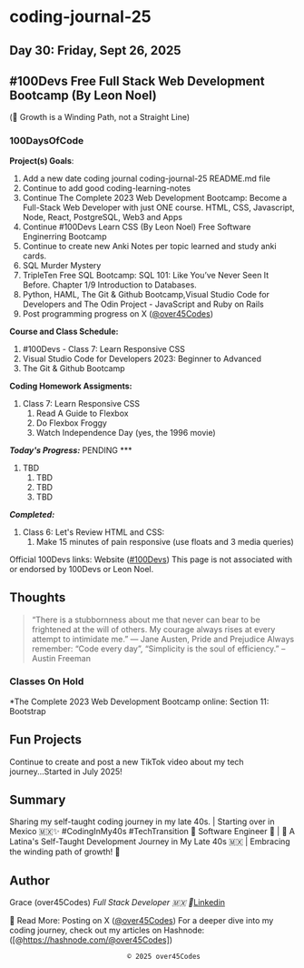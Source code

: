 # coding-journal-25

## Day 30: Friday, Sept 26, 2025

## #100Devs Free Full Stack Web Development Bootcamp (By Leon Noel)

(🌱 Growth is a Winding Path, not a Straight Line)

### 100DaysOfCode

**Project(s) Goals**:

1. Add a new date coding journal coding-journal-25 README.md file
3. Continue to add good coding-learning-notes
4. Continue The Complete 2023 Web Development Bootcamp: Become a Full-Stack Web Developer with just ONE course. HTML, CSS, Javascript, Node, React, PostgreSQL, Web3 and Apps
5. Continue #100Devs Learn CSS (By Leon Noel) Free Software Enginerring Bootcamp
2. Continue to create new Anki Notes per topic learned and study anki cards.
6. SQL Murder Mystery
7. TripleTen Free SQL Bootcamp: SQL 101: Like You’ve Never Seen It Before. Chapter 1/9 Introduction to Databases.
8. Python, HAML, The Git & Github Bootcamp,Visual Studio Code for Developers and The Odin Project - JavaScript and Ruby on Rails
9. Post programming progress on X ([@over45Codes](https://x.com/over45Codes))



**Course and Class Schedule:**
1. #100Devs - Class 7: Learn Responsive CSS 
2. Visual Studio Code for Developers 2023: Beginner to Advanced
3. The Git & Github Bootcamp

**Coding Homework Assigments:**
1. Class 7: Learn Responsive CSS
      1. Read A Guide to Flexbox
      2. Do Flexbox Froggy
      3. Watch Independence Day (yes, the 1996 movie)

***Today's Progress:***
PENDING *** 
1. TBD
      1. TBD
      2. TBD
      3. TBD



***Completed:***
1. Class 6: Let's Review HTML and CSS:
      1. Make 15 minutes of pain responsive (use floats and 3 media queries)
  

Official 100Devs links: Website ([#100Devs](https://leonnoel.com/100devs/))
This page is not associated with or endorsed by 100Devs or Leon Noel.

## Thoughts

> “There is a stubbornness about me that never can bear to be frightened at the will of others. My courage always rises at every attempt to intimidate me.” ― Jane Austen, Pride and Prejudice
> Always remember: “Code every day”, “Simplicity is the soul of efficiency.” – Austin Freeman

### Classes On Hold

*The Complete 2023 Web Development Bootcamp online: Section 11: Bootstrap

## Fun Projects

Continue to create and post a new TikTok video about my tech journey...Started in July 2025!

## Summary

Sharing my self-taught coding journey in my late 40s. | Starting over in Mexico 🇲🇽✨ #CodingInMy40s #TechTransition 🚀
Software Engineer 🚀 | 🌮 A Latina's Self-Taught Development Journey in My Late 40s 🇲🇽 | Embracing the winding path of growth! 🌱

## Author

Grace (over45Codes)  *Full Stack Developer 🇲🇽 💜*[Linkedin](https://www.linkedin.com/in/castanedagrace/)

📖 Read More:
Posting on X ([@over45Codes](https://x.com/over45Codes))
For a deeper dive into my coding journey, check out my articles on Hashnode:([@https://hashnode.com/@over45Codes])

                                 © 2025 over45Codes

